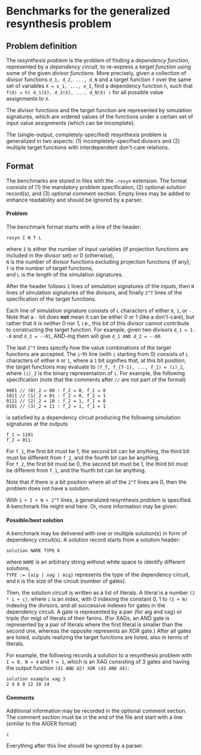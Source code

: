 # Benchmarks for the generalized resynthesis problem

## Problem definition
The *resynthesis problem* is the problem of finding a *dependency function*, represented by a *dependency circuit*, to re-express a *target function* using some of the given *divisor functions*. More precisely, given a collection of divisor functions `d_1, d_2, ..., d_N` and a target function `f` over the same set of variables `X = x_1, ..., x_I`, find a dependency function `h`, such that `f(X) = h( d_1(X), d_2(X), ..., d_N(X) )` for all possible value assignments to `X`.

The divisor functions and the target function are represented by simulation signatures, which are ordered values of the functions under a certain set of input value assignments (which can be incomplete).

The (single-output, completely-specified) resynthesis problem is generalized in two aspects: (1) incompletely-specified divisors and (2) multiple target functions with interdependent don't-care relations.

## Format
The benchmarks are stored in files with the `.resyn` extension. The format consists of (1) the mandatory problem specification, (2) optional solution record(s), and (3) optional comment section. Empty lines may be added to enhance readability and should be ignored by a parser.

#### Problem
The benchmark format starts with a line of the header:
```
resyn I N T L
```
where `I` is either the number of input variables (if projection functions are included in the divisor set) or 0 (otherwise),  
`N` is the number of divisor functions excluding projection functions (if any),  
`T` is the number of target functions,  
and `L` is the length of the simulation signatures.

After the header follows `I` lines of simulation signatures of the inputs, then `N` lines of simulation signatures of the divisors, and finally `2^T` lines of the specification of the target functions.

Each line of simulation signature consists of `L` characters of either `0`, `1`, or `-`. Note that a `-` bit does **not** mean it can be either 0 or 1 (like a don't-care), but rather that it is *neither* 0 nor 1, i.e., this bit of this divisor cannot contribute to constructing the target function. For example, given two divisors `d_1 = 1--0` and `d_2 = --01`, AND-ing them will give `d_1 AND d_2 = --00`.

The last `2^T` lines specify how the value combinations of the target functions are accepted. The `i`-th line (with `i` starting from 0) consists of `L` characters of either `0` or `1`, where a `1` bit signifies that, at this bit position, the target functions may evaluate to `(f_T, f_{T-1}, ..., f_1) = (i)_2`, where `(i)_2` is the binary representation of `i`. For example, the following specification (note that the comments after `//` are not part of the format)
```
0001 // (0)_2 = 00 : f_2 = 0, f_1 = 0
1011 // (1)_2 = 01 : f_2 = 0, f_1 = 1
0111 // (2)_2 = 10 : f_2 = 1, f_1 = 0
0101 // (3)_2 = 11 : f_2 = 1, f_1 = 1
```
is satisfied by a dependency circuit producing the following simulation signatures at the outputs
```
f_1 = 1101
f_2 = 011-
```
For `f_1`, the first bit must be 1, the second bit can be anything, the third bit must be different from `f_2`, and the fourth bit can be anything.  
For `f_2`, the first bit must be 0, the second bit must be 1, the third bit must be different from `f_1`, and the fourth bit can be anything.

Note that if there is a bit position where all of the `2^T` lines are 0, then the problem does not have a solution.

With `1 + I + N + 2^T` lines, a generalized resynthesis problem is specified. A benchmark file might end here. Or, more information may be given:

#### Possible/best solution
A benchmark may be delivered with one or multiple solution(s) in form of dependency circuit(s). A solution record starts from a solution header:
```
solution NAME TYPE K
```
where `NAME` is an arbitrary string without white space to identify different solutions,  
`TYPE := {aig | xag | mig}` represents the type of the dependency circuit,  
and `K` is the size of the circuit (number of gates).

Then, the solution circuit is written as a list of literals. A literal is a number `(2 * i + c)`, where `i` is an index, with 0 indexing the constant 0, 1 to `(I + N)` indexing the divisors, and all successive indexes for gates in the dependency circuit. A gate is represented by a pair (for aig and xag) or triple (for mig) of literals of their fanins. (For XAGs, an AND gate is represented by a pair of literals where the first literal is smaller than the second one, whereas the opposite represents an XOR gate.) After all gates are listed, outputs realizing the target functions are listed, also in terms of literals.

For example, the following records a solution to a resynthesis problem with `I = 0, N = 4` and `T = 1`, which is an XAG consisting of 3 gates and having the output function `(d1 AND d2) XOR (d3 AND d4)`:
```
solution example xag 3
2 4 6 8 12 10 14
```

#### Comments
Additional information may be recorded in the optional comment section. The comment section must be in the end of the file and start with a line (similar to the AIGER format)
```
c
```
Everything after this line should be ignored by a parser.
